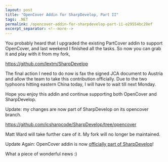 ```yaml
---
layout: post
title: "OpenCover Addin for SharpDevelop, Part II"
tags: .NET
permalink: /opencover-addin-for-sharpdevelop-part-ii-e29554bc28ef
excerpt_separator: <!--more-->
---
```

You probably heard that I upgraded the existing PartCover addin to support OpenCover, and last weekend I finished all the tasks. So now you can grab it and play with it from my fork,

https://github.com/lextm/SharpDevelop
<!--more-->

The final action I need to do now is fax the signed JCA document to Austria and allow the team to take this contribution officially. Due to the two typhoons hitting eastern China today, I will have to wait till next Monday.

Hope you enjoy this addin and continue supporting both OpenCover and SharpDevelop.

Update: my changes are now part of SharpDevelop on its opencover branch.

https://github.com/icsharpcode/SharpDevelop/tree/opencover

Matt Ward will take further care of it. My fork will no longer be maintained.

Update Again: OpenCover addin is now [officially part of SharpDevelop](http://community.sharpdevelop.net/blogs/mattward/archive/2012/08/08/CodeCoverageWithOpenCover.aspx)!

What a piece of wonderful news :)